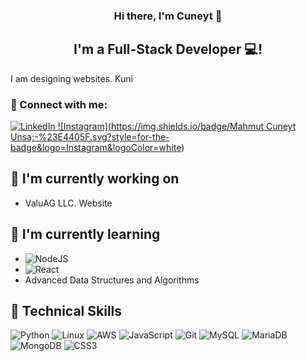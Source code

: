 <h3 align="center">
Hi there, I'm Cuneyt 👋
</h3>

<h2 align="center">
I'm a Full-Stack Developer 💻!
</h2> 

 I am designing websites. Kuni
 
 ### 🤝 Connect with me:


<a href="https://www.linkedin.com/in/mcunsal/"> ![LinkedIn](https://img.shields.io/badge/linkedin-%230077B5.svg?style=for-the-badge&logo=linkedin&logoColor=white)
<a href="https://www.instagram.com/mahmut-cuneyt-unsal-0477a6208/">![Instagram]([https://img.shields.io/badge/Mahmut Cuneyt Unsa;-%23E4405F.svg?style=for-the-badge&logo=Instagram&logoColor=white](https://img.shields.io/badge/Instagram-E4405F?style=for-the-badge&logo=instagram&logoColor=white))
 
 ## 🔭 I'm currently working on

- ValuAG LLC. Website 

## 🌱 I'm currently learning

- ![NodeJS](https://img.shields.io/badge/node.js-6DA55F?style=for-the-badge&logo=node.js&logoColor=white)
- ![React](https://img.shields.io/badge/react-%2320232a.svg?style=for-the-badge&logo=react&logoColor=%2361DAFB)
- Advanced Data Structures and Algorithms

## 💼 Technical Skills

![Python](https://img.shields.io/badge/python-3670A0?style=for-the-badge&logo=python&logoColor=ffdd54)
![Linux](https://img.shields.io/badge/Linux-FCC624?style=for-the-badge&logo=linux&logoColor=black)
![AWS](https://img.shields.io/badge/AWS-%23FF9900.svg?style=for-the-badge&logo=amazon-aws&logoColor=white)
![JavaScript](https://img.shields.io/badge/javascript-%23323330.svg?style=for-the-badge&logo=javascript&logoColor=%23F7DF1E)
![Git](https://img.shields.io/badge/git-%23F05033.svg?style=for-the-badge&logo=git&logoColor=white)
![MySQL](https://img.shields.io/badge/mysql-%2300f.svg?style=for-the-badge&logo=mysql&logoColor=white)
![MariaDB](https://img.shields.io/badge/MariaDB-003545?style=for-the-badge&logo=mariadb&logoColor=white)
![MongoDB](https://img.shields.io/badge/MongoDB-%234ea94b.svg?style=for-the-badge&logo=mongodb&logoColor=white)
![CSS3](https://img.shields.io/badge/css3-%231572B6.svg?style=for-the-badge&logo=css3&logoColor=white)
